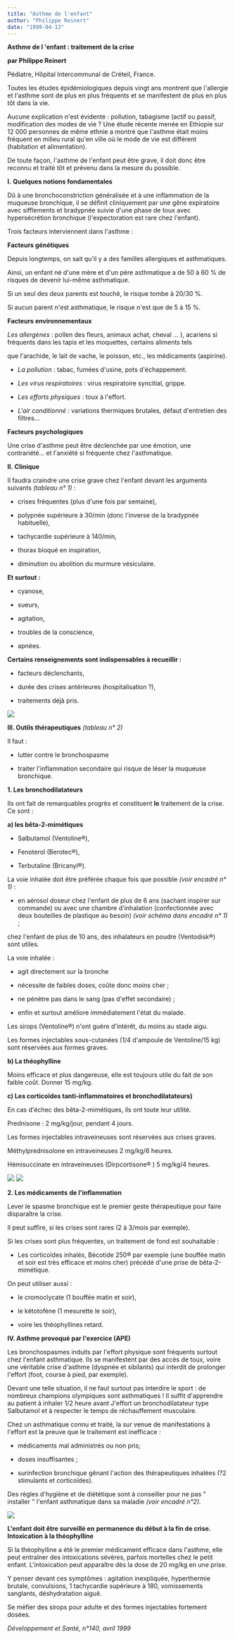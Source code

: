 ```yaml
---
title: "Asthme de l'enfant"
author: "Philippe Reinert"
date: "1999-04-13"
---
```


**Asthme de l 'enfant : traitement de la crise**

**par Philippe Reinert**

Pédiatre, Hôpital Intercommunal de Créteil, France.

Toutes les études épidémiologiques depuis vingt ans montrent que l'allergie et l'asthme sont de plus en plus fréquents et se manifestent de plus en plus tôt dans la vie.

Aucune explication n'est évidente : pollution, tabagisme (actif ou passif, modification des modes de vie ? Une étude récente menée en Ethiopie sur 12 000 personnes de même ethnie a montré que l'asthme était moins fréquent en milieu rural qu'en ville où le mode de vie est différent (habitation et alimentation).

De toute façon, l'asthme de l'enfant peut être grave, il doit donc être reconnu et traité tôt et prévenu dans la mesure du possible.

**I.** **Quelques notions fondamentales**

Dû à une bronchoconstriction généralisée et à une inflammation de la muqueuse bronchique, il se définit cliniquement par une gêne expiratoire avec sifflements et bradypnée suivie d'une phase de toux avec hypersécrétion bronchique (l'expectoration est rare chez l'enfant).

Trois facteurs interviennent dans l'asthme :

**Facteurs génétiques**

Depuis longtemps, on sait qu'il y a des familles allergiques et asthmatiques.

Ainsi, un enfant né d'une mère et d'un père asthmatique a de 50 à 60 % de risques de devenir lui-même asthmatique.

Si un seul des deux parents est touché, le risque tombe à 20/30 %.

Si aucun parent n'est asthmatique, le risque n'est que de 5 à 15 %.

**Facteurs environnementaux**

_Les allergènes_ : pollen des fleurs, animaux achat, cheval ... ), acariens si fréquents dans les tapis et les moquettes, certains aliments tels

que l'arachide, le lait de vache, le poisson, etc., les médicaments (aspirine).

*   _La pollution_ : tabac, fumées d'usine, pots d'échappement.

*   _Les virus respiratoires_ : virus respiratoire syncitial, grippe.

*   _Les efforts physiques_ : toux à l'effort.

*   _L'air conditionné_ : variations thermiques brutales, défaut d'entretien des filtres...

**Facteurs psychologiques**

Une crise d'asthme peut être déclenchée par une émotion, une contrariété... et l'anxiété si fréquente chez l'asthmatique.

**Il.** **Clinique**

Il faudra craindre une crise grave chez l'enfant devant les arguments suivants _(tableau n° 1)_ :

- crises fréquentes (plus d'une fois par semaine),

- polypnée supérieure à 30/min (donc l'inverse de la bradypnée habituelle),

- tachycardie supérieure à 140/min,

- thorax bloqué en inspiration,

- diminution ou abolition du murmure vésiculaire.

**Et surtout :**

- cyanose,

- sueurs,

- agitation,

- troubles de la conscience,

- apnées.

**Certains renseignements sont indispensables à recueillir :**

- facteurs déclenchants,

- durée des crises antérieures (hospitalisation ?),

- traitements déjà pris.

![](i828-1.jpg)


**III. Outils thérapeutiques** _(tableau n° 2)_

Il faut :

- lutter contre le bronchospasme

- traiter l'inflammation secondaire qui risque de léser la muqueuse bronchique.

**1. Les bronchodilatateurs**

Ils ont fait de remarquables progrès et constituent **le** traitement de la crise. Ce sont :

**a) les bêta-2-mimétiques**

- Salbutamol (Ventoline®),

- Fenoterol (Berotec®),

- Terbutaline (Bricanyl®).

La voie inhalée doit être préférée chaque fois que possible _(voir encadré n° 1)_ :

- en aérosol doseur chez l'enfant de plus de 6 ans (sachant inspirer sur commande) ou avec une chambre d'inhalation (confectionnée avec deux bouteilles de plastique au besoin) _(voir schéma dans encadré n° 1)_ ;

chez l'enfant de plus de 10 ans, des inhalateurs en poudre (Ventodisk®) sont utiles.

La voie inhalée :

- agit directement sur la bronche

- nécessite de faibles doses, coûte donc moins cher ;

- ne pénètre pas dans le sang (pas d'effet secondaire) ;

- enfin et surtout améliore immédiatement l'état du malade.

Les sirops (Ventoline®) n'ont guère d'intérêt, du moins au stade aigu.

Les formes injectables sous-cutanées (1/4 d'ampoule de Ventoline/15 kg) sont réservées aux formes graves.

**b) La théophylline**

Moins efficace et plus dangereuse, elle est toujours utile du fait de son faible coût. Donner 15 mg/kg.

**c) Les corticoïdes tanti-inflammatoires et bronchodilatateurs)**

En cas d'échec des bêta-2-mimétiques, ils ont toute leur utilité.

Prednisone : 2 mg/kg/jour, pendant 4 jours.

Les formes injectables intraveineuses sont réservées aux crises graves.

Méthylprednisolone en intraveineuses 2 mg/kg/6 heures.

Hémisuccinate en intraveineuses (Dirpcortisone® ) 5 mg/kg/4 heures.

![](i828-2.jpg)
![](i828-3.jpg)


**2. Les médicaments** **de l'inflammation**

Lever le spasme bronchique est le premier geste thérapeutique pour faire disparaître la crise.

Il peut suffire, si les crises sont rares (2 à 3/mois par exemple).

Si les crises sont plus fréquentes, un traitement de fond est souhaitable :

- Les corticoïdes inhalés, Bécotide 250® par exemple (une bouffée matin et soir est très efficace et moins cher) précédé d'une prise de bêta-2-mimétique.

On peut utiliser aussi :

- le cromoclycate (1 bouffée matin et soir),

- le kétotofène (1 mesurette le soir),

- voire les théophyllines retard.

**IV. Asthme provoqué par l'exercice (APE)**

Les bronchospasmes induits par l'effort physique sont fréquents surtout chez l'enfant asthmatique. Ils se manifestent par des accès de toux, voire une véritable crise d'asthme (dyspnée et sibilants) qui interdit de prolonger l'effort (foot, course à pied, par exemple).

Devant une telle situation, il ne faut surtout pas interdire le sport : de nombreux champions olympiques sont asthmatiques ! Il suffit d'apprendre au patient à inhaler 1/2 heure avant J'effort un bronchodilatateur type Salbutamol et à respecter le temps de réchauffement musculaire.

Chez un asthmatique connu et traité, la sur venue de manifestations à l'effort est la preuve que le traitement est inefficace :

- médicaments mal administrés ou non pris;

- doses insuffisantes ;

- surinfection bronchique gênant l'action des thérapeutiques inhalées (?2 stimulants et corticoïdes).

Des règles d'hygiène et de diététique sont à conseiller pour ne pas " installer " l'enfant asthmatique dans sa maladie _(voir encadré n°2)._

![](i828-4.jpg)


**L'enfant doit être surveillé en** **permanence du début à la fin de crise.** **Intoxication à la théophylline**

Si la théophylline a été le premier médicament efficace dans l'asthme, elle peut entraîner des intoxications sévères, parfois mortelles chez le petit enfant. L'intoxication peut apparaître dès la dose de 20 mg/kg en une prise.

Y penser devant ces symptômes : agitation inexpliquée, hyperthermie brutale, convulsions, 1 tachycardie supérieure à 180, vomissements sanglants, déshydratation aiguë.

Se méfier des sirops pour adulte et des formes injectables fortement dosées.

_Développement et Santé, n°140, avril 1999_